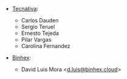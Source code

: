 - [Tecnativa](https://www.tecnativa.com):
  - Carlos Dauden
  - Sergio Teruel
  - Ernesto Tejeda
  - Pilar Vargas
  - Carolina Fernandez

- [Binhex](https://binhex.cloud//com):
  - David Luis Mora \<<d.luis@binhex.cloud>\>